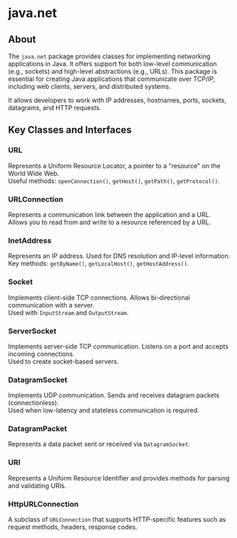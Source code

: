 # java.net

## About

The `java.net` package provides classes for implementing networking applications in Java. It offers support for both low-level communication (e.g., sockets) and high-level abstractions (e.g., URLs). This package is essential for creating Java applications that communicate over TCP/IP, including web clients, servers, and distributed systems.

It allows developers to work with IP addresses, hostnames, ports, sockets, datagrams, and HTTP requests.

## **Key Classes and Interfaces**

### **URL**

Represents a Uniform Resource Locator, a pointer to a "resource" on the World Wide Web.\
Useful methods: `openConnection()`, `getHost()`, `getPath()`, `getProtocol()`.

### **URLConnection**

Represents a communication link between the application and a URL.\
Allows you to read from and write to a resource referenced by a URL.

### **InetAddress**

Represents an IP address. Used for DNS resolution and IP-level information.\
Key methods: `getByName()`, `getLocalHost()`, `getHostAddress()`.

### **Socket**

Implements client-side TCP connections. Allows bi-directional communication with a server.\
Used with `InputStream` and `OutputStream`.

### **ServerSocket**

Implements server-side TCP communication. Listens on a port and accepts incoming connections.\
Used to create socket-based servers.

### **DatagramSocket**

Implements UDP communication. Sends and receives datagram packets (connectionless).\
Used when low-latency and stateless communication is required.

### **DatagramPacket**

Represents a data packet sent or received via `DatagramSocket`.

### **URI**

Represents a Uniform Resource Identifier and provides methods for parsing and validating URIs.

### **HttpURLConnection**

A subclass of `URLConnection` that supports HTTP-specific features such as request methods, headers, response codes.
